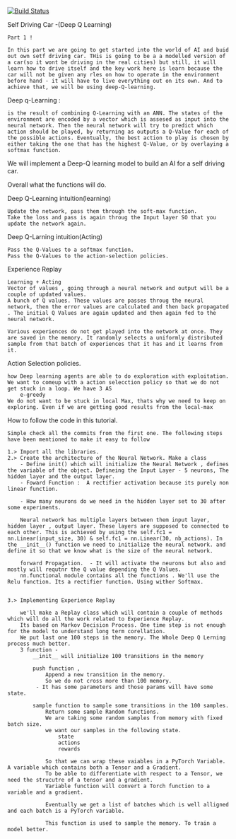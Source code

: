 [![Build Status](http://circleci-badges-max.herokuapp.com/img/Abhishek-karmakar/ai-car-dqn?token=)](https://circleci.com/gh/Abhishek-karmakar/ai-car-dqn)

Self Driving Car -(Deep Q Learning)

	Part 1 !

	In this part we are going to get started into the world of AI and buid out own setf driving car. THis is going to be a a modelled version of a car(so it wont be driving in the real cities) but still, it will learn how to drive itself and the key work here is learn because the car will not be given any rles on how to operate in the environment before hand - it will have to live everything out on its own. And to achieve that, we will be using deep-Q-learning. 

Deep q-Learning  :

	is the result of combining Q-Learning with an ANN. The states of the environment are encoded by a vector which is assesed as input into the neural network. Then the neural network will try to predict which action should be played, by returning as outputs a Q-Value for each of the possible actions. Eventually, the best action to play is chosen by either taking the one that has the highest Q-Value, or by overlaying a softmax function. 

We will implement a Deep-Q learning model to build an AI for a self driving car. 

Overall what the functions will do.

Deep Q-Learning intuition(learning)

	Update the network, pass them through the soft-max function.
	Take the loss and pass is again throug the Input layer SO that you update the network again.

Deep Q-Larning intuition(Acting)

	Pass the Q-Values to a softmax function. 
	Pass the Q-Values to the action-selection policies. 

Experience Replay

	Learning + Acting
	Vector of values , going through a neural network and output will be a couple of updated values. 
	A bunch of Q values. These values are passes throug the neural network, then the error values are calculated and then back propagated . The initial Q Values are again updated and then again fed to the neural network. 

	Various experiences do not get played into the network at once. They are saved in the memory. It randomly selects a uniformly distributed sample from that batch of experiences that it has and it learns from it. 


Action Selection policies. 

	how Deep learning agents are able to do exploration with exploitation.
	We want to comeup with a action selecction policy so that we do not get stuck in a loop. We have 3 AS
		e-greedy   
	We do not want to be stuck in local Max, thats why we need to keep on exploring. Even if we are getting good results from the local-max


How to follow the code in this tutorial. 
	
	Simple check all the commits from the first one. The following steps have been mentioned to make it easy to follow

	1.> Import all the libraries.
	2.> Create the architecture of the Neural Network. Make a class 
		- Define init() which will initialize the Neural Network , defines the variable of the object. Defineing the Input Layer - 5 neurons, The hidden layer and the output layer. 
		- Foward Function :  A rectifier activation because its purely non linear function. 

		- How many neurons do we need in the hidden layer set to 30 after some experiments.

		Neural network has multiple layers between them input layer, hidden layer , output layer. These layers are supposed to connected to each other. This is achieved by using the self.fc1 = nn.Linear(input_size, 30) & self.fc1 = nn.Linear(30, nb_actions). In the __init__() function we need to initialize the neural network. and define it so that we know what is the size of the neural network.

		forward Propagation.  - It will activate the neurons but also and mostly will requtnr the Q value depending the Q Values. 
		nn.functional module contains all the functions . We'll use the Relu function. Its a rectifier function. Using wither Softmax. 
   

	3.> Implementing Experience Replay

		we'll make a Replay class which will contain a couple of methods which will do all the work related to Experience Replay. 
		Its based on Markov Decision Process. One time step is not enough for the model to understand long term corellation.
		We put last one 100 steps in the memory. The Whole Deep Q Lerning process much better. 
		3 function - 
			__init__ will initialize 100 transitions in the memory 
			
			push function , 
				Append a new transition in the memory.  
				So we do not cross more than 100 memory.
			 - It has some parameters and those params will have some state. 

			sample function to sample some transitions in the 100 samples. 
				Return some sample Random functions.
				We are taking some random samples from memory with fixed batch size. 
				we want our samples in the following state.
					state
					actions
					rewards

				So that we can wrap these vaiables in a PyTorch Variable. A variable which contains both a Tensor and a Gradient. 
				To be able to differentiate with respect to a Tensor, we need the strucutre of a tensor and a gradient.  
				Variable function will convert a Torch function to a variable and a gradient. 

				Eventually we get a list of batches which is well alligned and each batch is a PyTorch variable. 

				This function is used to sample the memory. To train a model better.


